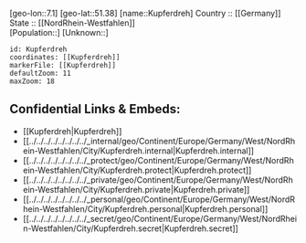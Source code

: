﻿---
location: [51.38,7.1] 
mapzoom: [7,12] 
mapmarker: city 
type: City
tags:
- geo/City


SpocWebEntityId: 31698
isDeleted: false
confidential: public

---
[geo-lon::7.1] 
[geo-lat::51.38] 
[name::Kupferdreh] 
Country :: [[Germany]]  
State :: [[NordRhein-Westfahlen]]  
[Population::] 
[Unknown::] 


```leaflet
id: Kupferdreh
coordinates: [[Kupferdreh]] 
markerFile: [[Kupferdreh]] 
defaultZoom: 11 
maxZoom: 18
```


## Confidential Links & Embeds: 
- [[Kupferdreh|Kupferdreh]]  
- [[../../../../../../../../_internal/geo/Continent/Europe/Germany/West/NordRhein-Westfahlen/City/Kupferdreh.internal|Kupferdreh.internal]] 
- [[../../../../../../../../_protect/geo/Continent/Europe/Germany/West/NordRhein-Westfahlen/City/Kupferdreh.protect|Kupferdreh.protect]] 
- [[../../../../../../../../_private/geo/Continent/Europe/Germany/West/NordRhein-Westfahlen/City/Kupferdreh.private|Kupferdreh.private]] 
- [[../../../../../../../../_personal/geo/Continent/Europe/Germany/West/NordRhein-Westfahlen/City/Kupferdreh.personal|Kupferdreh.personal]] 
- [[../../../../../../../../_secret/geo/Continent/Europe/Germany/West/NordRhein-Westfahlen/City/Kupferdreh.secret|Kupferdreh.secret]] 
